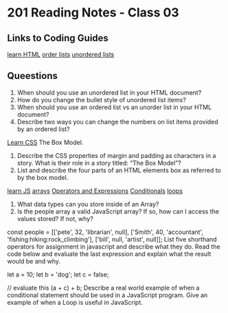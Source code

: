 # 201 Reading Notes - Class 03

## Links to Coding Guides
[learn HTML](https://developer.mozilla.org/en-US/docs/Web/HTML)
[order lists](https://developer.mozilla.org/en-US/docs/Web/HTML/Element/ol)
[unordered lists](https://developer.mozilla.org/en-US/docs/Web/HTML/Element/ul)

## Queestions 

1. When should you use an unordered list in your HTML document?
2. How do you change the bullet style of unordered list items?
3. When should you use an ordered list vs an unorder list in your HTML document?
4. Describe two ways you can change the numbers on list items provided by an ordered list?


[Learn CSS](https://developer.mozilla.org/en-US/docs/Learn/CSS)
The Box Model.

1. Describe the CSS properties of margin and padding as characters in a story. What is their role in a story titled: “The Box Model”?
2. List and describe the four parts of an HTML elements box as referred to by the box model.

[learn JS](https://developer.mozilla.org/en-US/docs/Learn/JavaScript)
[arrays](https://developer.mozilla.org/en-US/docs/Learn/JavaScript/First_steps/Arrays)
[Operators and Expressions](https://developer.mozilla.org/en-US/docs/Web/JavaScript/Guide/Expressions_and_Operators)
[Conditionals](https://developer.mozilla.org/en-US/docs/Learn/JavaScript/Building_blocks/conditionals)
[loops](https://developer.mozilla.org/en-US/docs/Learn/JavaScript/Building_blocks/Looping_code)

1. What data types can you store inside of an Array?
2. Is the people array a valid JavaScript array? If so, how can I access the values stored? If not, why?

 const people = [['pete', 32, 'librarian', null], ['Smith', 40, 'accountant', 'fishing:hiking:rock_climbing'], ['bill', null, 'artist', null]];
List five shorthand operators for assignment in javascript and describe what they do.
Read the code below and evaluate the last expression and explain what the result would be and why.

 let a = 10;
 let b = 'dog';
 let c = false;

 // evaluate this
 (a + c) + b;
Describe a real world example of when a conditional statement should be used in a JavaScript program.
Give an example of when a Loop is useful in JavaScript.
